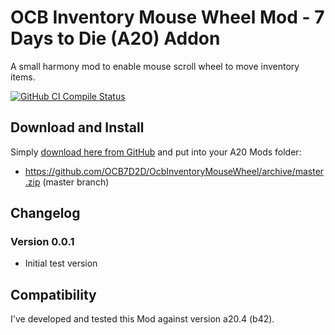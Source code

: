 # OCB Inventory Mouse Wheel Mod - 7 Days to Die (A20) Addon

A small harmony mod to enable mouse scroll wheel to move inventory items.

[![GitHub CI Compile Status][3]][2]

## Download and Install

Simply [download here from GitHub][1] and put into your A20 Mods folder:

- https://github.com/OCB7D2D/OcbInventoryMouseWheel/archive/master.zip (master branch)

## Changelog

### Version 0.0.1

- Initial test version

## Compatibility

I've developed and tested this Mod against version a20.4 (b42).

[1]: https://github.com/OCB7D2D/OcbInventoryMouseWheel/releases
[2]: https://github.com/OCB7D2D/OcbInventoryMouseWheel/actions/workflows/ci.yml
[3]: https://github.com/OCB7D2D/OcbInventoryMouseWheel/actions/workflows/ci.yml/badge.svg
